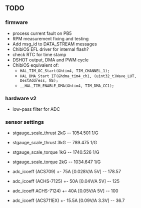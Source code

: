 ## TODO

### firmware
* process current fault on PB5
* RPM measurement fixing and testing
* Add msg_id to DATA_STREAM messages
* ChibiOS EFL driver for internal flash?
* check RTC for time stamp
* DSHOT output, DMA and PWM cycle
* ChibiOS equivalent of:
  - `HAL_TIM_OC_Start(&htim4, TIM_CHANNEL_1);`
  - `HAL_DMA_Start_IT(&hdma_tim4_ch1, (uint32_t)Wave_LUT, DestAddress, NS);`
  - `__HAL_TIM_ENABLE_DMA(&htim4, TIM_DMA_CC1);`

### hardware v2
* low-pass filter for ADC
  
### sensor settings
  
* stgauge_scale_thrust	2kG -- 1054.501 1/G
* stgauge_scale_thrust	3kG -- 789.475 1/G

* stgauge_scale_torque	1kG -- 1740.526 1/G
* stgauge_scale_torque	2kG -- 1034.647 1/G


* adc_icoeff 	(ACS709)	+- 75A [0.028V/A 5V] 	-- 178.57
* adc_icoeff	(ACHS-7125)	+- 50A [0.04V/A 5V] 	-- 125
* adc_icoeff	ACHS-7124)	+- 40A [0.05V/A 5V] 	-- 100
* adc_icoeff	(ACS711EX)	+- 15.5A [0.09V/A 3.3V] 	-- 36.7

